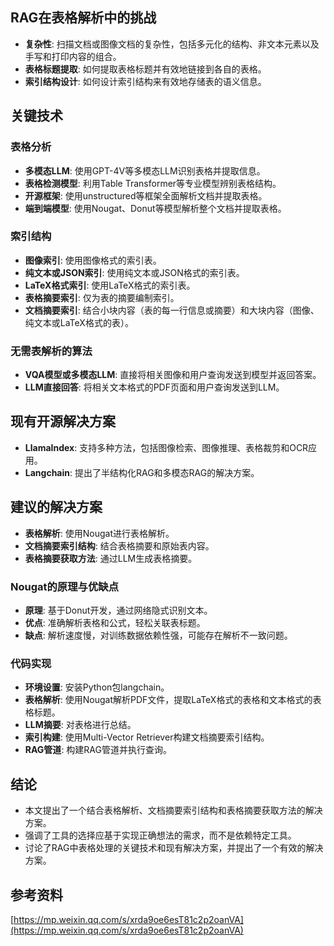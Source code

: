 
## RAG在表格解析中的挑战
- **复杂性**: 扫描文档或图像文档的复杂性，包括多元化的结构、非文本元素以及手写和打印内容的组合。
- **表格标题提取**: 如何提取表格标题并有效地链接到各自的表格。
- **索引结构设计**: 如何设计索引结构来有效地存储表的语义信息。

## 关键技术
### 表格分析
- **多模态LLM**: 使用GPT-4V等多模态LLM识别表格并提取信息。
- **表格检测模型**: 利用Table Transformer等专业模型辨别表格结构。
- **开源框架**: 使用unstructured等框架全面解析文档并提取表格。
- **端到端模型**: 使用Nougat、Donut等模型解析整个文档并提取表格。

### 索引结构
- **图像索引**: 使用图像格式的索引表。
- **纯文本或JSON索引**: 使用纯文本或JSON格式的索引表。
- **LaTeX格式索引**: 使用LaTeX格式的索引表。
- **表格摘要索引**: 仅为表的摘要编制索引。
- **文档摘要索引**: 结合小块内容（表的每一行信息或摘要）和大块内容（图像、纯文本或LaTeX格式的表）。

### 无需表解析的算法
- **VQA模型或多模态LLM**: 直接将相关图像和用户查询发送到模型并返回答案。
- **LLM直接回答**: 将相关文本格式的PDF页面和用户查询发送到LLM。

## 现有开源解决方案
- **LlamaIndex**: 支持多种方法，包括图像检索、图像推理、表格裁剪和OCR应用。
- **Langchain**: 提出了半结构化RAG和多模态RAG的解决方案。

## 建议的解决方案
- **表格解析**: 使用Nougat进行表格解析。
- **文档摘要索引结构**: 结合表格摘要和原始表内容。
- **表格摘要获取方法**: 通过LLM生成表格摘要。

### Nougat的原理与优缺点
- **原理**: 基于Donut开发，通过网络隐式识别文本。
- **优点**: 准确解析表格和公式，轻松关联表标题。
- **缺点**: 解析速度慢，对训练数据依赖性强，可能存在解析不一致问题。

### 代码实现
- **环境设置**: 安装Python包langchain。
- **表格解析**: 使用Nougat解析PDF文件，提取LaTeX格式的表格和文本格式的表格标题。
- **LLM摘要**: 对表格进行总结。
- **索引构建**: 使用Multi-Vector Retriever构建文档摘要索引结构。
- **RAG管道**: 构建RAG管道并执行查询。

## 结论
- 本文提出了一个结合表格解析、文档摘要索引结构和表格摘要获取方法的解决方案。
- 强调了工具的选择应基于实现正确想法的需求，而不是依赖特定工具。
- 讨论了RAG中表格处理的关键技术和现有解决方案，并提出了一个有效的解决方案。


## 参考资料
[https://mp.weixin.qq.com/s/xrda9oe6esT81c2p2oanVA](https://mp.weixin.qq.com/s/xrda9oe6esT81c2p2oanVA)